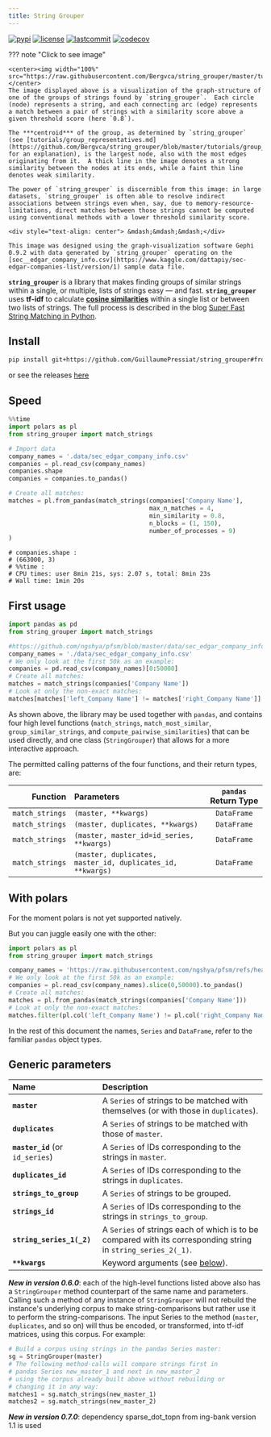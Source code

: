 ```yaml
---
title: String Grouper
---
```



<!-- Some cool decorations -->
[![pypi](https://badgen.net/pypi/v/string-grouper)](https://pypi.org/project/string-grouper)
[![license](https://badgen.net/pypi/license/string_grouper)](https://github.com/Bergvca/string_grouper)
[![lastcommit](https://badgen.net/github/last-commit/Bergvca/string_grouper)](https://github.com/Bergvca/string_grouper)
[![codecov](https://codecov.io/gh/Bergvca/string_grouper/branch/master/graph/badge.svg?token=AGK441CQDT)](https://codecov.io/gh/Bergvca/string_grouper)
<!-- [![github](https://shields.io/github/v/release/Bergvca/string_grouper)](https://github.com/Bergvca/string_grouper) -->

??? note "Click to see image"

	<center><img width="100%" src="https://raw.githubusercontent.com/Bergvca/string_grouper/master/tutorials/sec__edgar_company_info_group003c.svg"></center>
	The image displayed above is a visualization of the graph-structure of one of the groups of strings found by `string_grouper`.  Each circle (node) represents a string, and each connecting arc (edge) represents a match between a pair of strings with a similarity score above a given threshold score (here `0.8`).  

	The ***centroid*** of the group, as determined by `string_grouper` (see [tutorials/group_representatives.md](https://github.com/Bergvca/string_grouper/blob/master/tutorials/group_representatives.md) for an explanation), is the largest node, also with the most edges originating from it.  A thick line in the image denotes a strong similarity between the nodes at its ends, while a faint thin line denotes weak similarity.

	The power of `string_grouper` is discernible from this image: in large datasets, `string_grouper` is often able to resolve indirect associations between strings even when, say, due to memory-resource-limitations, direct matches between those strings cannot be computed using conventional methods with a lower threshold similarity score.    

	<div style="text-align: center"> &mdash;&mdash;&mdash;</div>

	This image was designed using the graph-visualization software Gephi 0.9.2 with data generated by `string_grouper` operating on the [sec__edgar_company_info.csv](https://www.kaggle.com/dattapiy/sec-edgar-companies-list/version/1) sample data file.





**`string_grouper`** is a library that makes finding groups of similar strings within a single, or multiple, lists of strings easy — and fast. **`string_grouper`** uses **tf-idf** to calculate [**cosine similarities**](http://blog.christianperone.com/2013/09/machine-learning-cosine-similarity-for-vector-space-models-part-iii/) within a single list or between two lists of strings. The full process is described in the blog [Super Fast String Matching in Python](https://bergvca.github.io/2017/10/14/super-fast-string-matching.html).

## Install

```bash
pip install git+https://github.com/GuillaumePressiat/string_grouper#from_0.6_to_0.7
```

or see the releases [here](https://github.com/GuillaumePressiat/string_grouper/releases)

## Speed

```python
%%time
import polars as pl
from string_grouper import match_strings

# Import data
company_names = '.data/sec_edgar_company_info.csv'
companies = pl.read_csv(company_names)
companies.shape
companies = companies.to_pandas()

# Create all matches:
matches = pl.from_pandas(match_strings(companies['Company Name'], 
									   max_n_matches = 4,
									   min_similarity = 0.8,
                                       n_blocks = (1, 150), 
                                       number_of_processes = 9)
)
```


```
# companies.shape : 
# (663000, 3)
# %%time : 
# CPU times: user 8min 21s, sys: 2.07 s, total: 8min 23s
# Wall time: 1min 20s
```

## First usage

```python
import pandas as pd
from string_grouper import match_strings

#https://github.com/ngshya/pfsm/blob/master/data/sec_edgar_company_info.csv
company_names = './data/sec_edgar_company_info.csv'
# We only look at the first 50k as an example:
companies = pd.read_csv(company_names)[0:50000]
# Create all matches:
matches = match_strings(companies['Company Name'])
# Look at only the non-exact matches:
matches[matches['left_Company Name'] != matches['right_Company Name']].head()
```

As shown above, the library may be used together with `pandas`, and contains four high level functions (`match_strings`, `match_most_similar`, `group_similar_strings`, and `compute_pairwise_similarities`) that can be used directly, and one class (`StringGrouper`) that allows for a more interactive approach. 

The permitted calling patterns of the four functions, and their return types, are:

| Function        | Parameters | `pandas` Return Type |
| -------------: |:-------------|:-----:|
| `match_strings`| `(master, **kwargs)`| `DataFrame` |
| `match_strings`| `(master, duplicates, **kwargs)`| `DataFrame` |
| `match_strings`| `(master, master_id=id_series, **kwargs)`| `DataFrame` |
| `match_strings`| `(master, duplicates, master_id, duplicates_id, **kwargs)`| `DataFrame` |


## With polars

For the moment polars is not yet supported natively.

But you can juggle easily one with the other:

```python
import polars as pl
from string_grouper import match_strings

company_names = 'https://raw.githubusercontent.com/ngshya/pfsm/refs/heads/master/data/sec_edgar_company_info.csv'
# We only look at the first 50k as an example:
companies = pl.read_csv(company_names).slice(0,50000).to_pandas()
# Create all matches:
matches = pl.from_pandas(match_strings(companies['Company Name']))
# Look at only the non-exact matches:
matches.filter(pl.col('left_Company Name') != pl.col('right_Company Name')).head()
```


In the rest of this document the names, `Series` and `DataFrame`, refer to the familiar `pandas` object types.



## Generic parameters

|Name | Description |
|:--- | :--- |
|**`master`** | A `Series` of strings to be matched with themselves (or with those in `duplicates`). |
|**`duplicates`** | A `Series` of strings to be matched with those of `master`. |
|**`master_id`** (or `id_series`) | A `Series` of IDs corresponding to the strings in `master`. |
|**`duplicates_id`** | A `Series` of IDs corresponding to the strings in `duplicates`. |
|**`strings_to_group`** | A `Series` of strings to be grouped. |
|**`strings_id`** | A `Series` of IDs corresponding to the strings in `strings_to_group`. |
|**`string_series_1(_2)`** | A `Series` of strings each of which is to be compared with its corresponding string in `string_series_2(_1)`. |
|**`**kwargs`** | Keyword arguments (see [below](#kwargs)).|

***New in version 0.6.0***<a name="corpus"></a>: each of the high-level functions listed above also has a `StringGrouper` method counterpart of the same name and parameters.  Calling such a method of any instance of `StringGrouper` will not rebuild the instance's underlying corpus to make string-comparisons but rather use it to perform the string-comparisons.  The input Series to the method (`master`, `duplicates`, and so on) will thus be encoded, or transformed, into tf-idf matrices, using this corpus.  For example:

```python
# Build a corpus using strings in the pandas Series master:
sg = StringGrouper(master)
# The following method-calls will compare strings first in
# pandas Series new_master_1 and next in new_master_2
# using the corpus already built above without rebuilding or
# changing it in any way:
matches1 = sg.match_strings(new_master_1)
matches2 = sg.match_strings(new_master_2)
```
***New in version 0.7.0***<a name="corpus"></a>: dependency sparse_dot_topn from ing-bank version 1.1 is used



